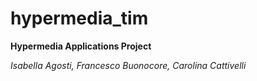 # hypermedia_tim


 **Hypermedia Applications Project**
 
 *Isabella Agosti, Francesco Buonocore, Carolina Cattivelli*
 
 
